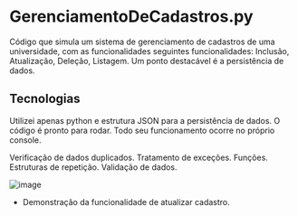 # GerenciamentoDeCadastros.py

Código que simula um sistema de gerenciamento de cadastros de uma universidade, com as funcionalidades seguintes funcionalidades:
Inclusão, Atualização, Deleção, Listagem.
Um ponto destacável é a persistência de dados.

## Tecnologias
Utilizei apenas python e estrutura JSON para a persistência de dados.
O código é pronto para rodar. Todo seu funcionamento ocorre no próprio console.

Verificação de dados duplicados.
Tratamento de exceções.
Funções.
Estruturas de repetição.
Validação de dados.

![image](https://github.com/Davi-Camargo-Souza/Portfolio/assets/127152981/b9f18ec0-e88b-424c-baf1-25448008527d)
* Demonstração da funcionalidade de atualizar cadastro.
